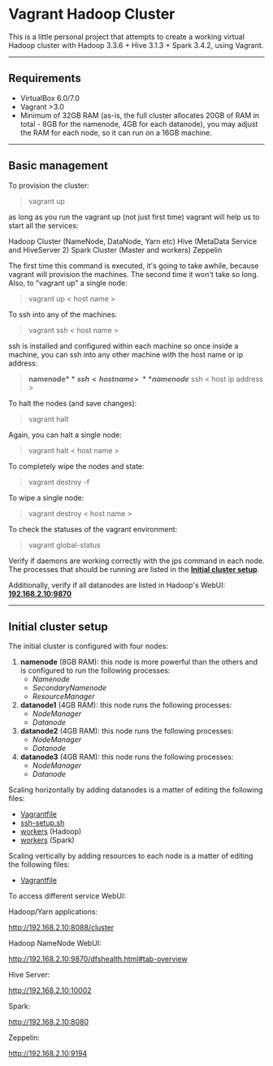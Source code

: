 # Vagrant Hadoop Cluster

This is a little personal project that attempts to create a working virtual Hadoop cluster with Hadoop 3.3.6 + Hive 3.1.3 + Spark 3.4.2, using Vagrant. 

---
## Requirements

- VirtualBox 6.0/7.0
- Vagrant >3.0
- Minimum of 32GB RAM (as-is, the full cluster allocates 20GB of RAM in total - 8GB for the namenode, 4GB for each datanode), you may adjust the RAM for each node, so it can run on a 16GB machine.

---
## Basic management

To provision the cluster:

> vagrant up

as long as you run the vagrant up (not just first time) vagrant will help us to start all the services:

Hadoop Cluster (NameNode, DataNode, Yarn etc)
Hive (MetaData Service and HiveServer 2)
Spark Cluster (Master and workers)
Zeppelin


The first time this command is executed, it's going to take awhile, because vagrant will provision the machines. The second time it won't take so long. Also, to "vagrant up" a single node:

> vagrant up < host name >

To ssh into any of the machines:

> vagrant ssh < host name >

ssh is installed and configured within each machine so once inside a machine, you can ssh into any other machine with the host name or ip address:

> **namenode$** ssh < host name >\
> **namenode$** ssh < host ip address >

To halt the nodes (and save changes):

> vagrant halt

Again, you can halt a single node:

> vagrant halt < host name >

To completely wipe the nodes and state:

> vagrant destroy -f

To wipe a single node:

> vagrant destroy < host name >

To check the statuses of the vagrant environment:

> vagrant global-status



Verify if daemons are working correctly with the jps command in each node. The processes that should be running are listed in the [**Initial cluster setup**](#initial-cluster-setup).

Additionally, verify if all datanodes are listed in Hadoop's WebUI: [**192.168.2.10:9870**](192.168.2.10:9870)

---
## Initial cluster setup

The initial cluster is configured with four nodes:
1. **namenode** (8GB RAM): this node is more powerful than the others and is configured to run the following processes: 
   - *Namenode* 
   - *SecondaryNamenode* 
   - *ResourceManager* 
2. **datanode1** (4GB RAM): this node runs the following processes:
   - *NodeManager*
   - *Datanode*
3. **datanode2** (4GB RAM): this node runs the following processes:
   - *NodeManager*
   - *Datanode*
4. **datanode3** (4GB RAM): this node runs the following processes:
   - *NodeManager*
   - *Datanode*

Scaling horizontally by adding datanodes is a matter of editing the following files:
 - [Vagrantfile](./Vagrantfile)
 - [ssh-setup.sh](./scripts/ssh-setup.sh)
 - [workers](./configs/hadoop/workers) (Hadoop)
 - [workers](./configs/spark/workers) (Spark)

Scaling vertically by adding resources to each node is a matter of editing the following files:
 - [Vagrantfile](./Vagrantfile)

To access different service WebUI:

Hadoop/Yarn applications:

http://192.168.2.10:8088/cluster

Hadoop NameNode WebUI:

http://192.168.2.10:9870/dfshealth.html#tab-overview

Hive Server:

http://192.168.2.10:10002

Spark:

http://192.168.2.10:8080

Zeppelin:

http://192.168.2.10:9194